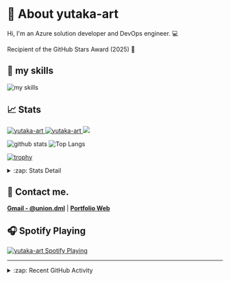 # 🐤 About yutaka-art
Hi, I'm an Azure solution developer and DevOps engineer. 💻

Recipient of the GitHub Stars Award (2025) 🌟

## 🌱 my skills
<img alt="my skills" src="https://skillicons.dev/icons?theme=light&perline=11&i=azure,cs,dotnet,visualstudio,vscode,windows,github,git,githubactions,docker,kubernetes" />

## 📈 Stats
<p align="left">
  <a href="https://github.com/yutaka-art/yutaka-art/">
    <img src="https://komarev.com/ghpvc/?username=yutaka-art" alt="yutaka-art" />
  </a>
  <a href="https://zenn.dev/yutakaosada/">
    <img src="https://badgen.org/img/zenn/yutakaosada/followers?style=flat" alt="yutaka-art" />
  </a>
  <a href="https://github.com/yutaka-art">
    <img height="20" src="https://img.shields.io/github/followers/yutaka-art?label=follow&logo=github&style=flat" />
  </a>
</p>

<p align="left"> 
  <img alt="github stats" height="150px" src="https://github-readme-stats-omega-two-85.vercel.app/api?username=yutaka-art&show_icons=true" />
  <img alt="Top Langs" height="150px" src="https://github-readme-stats-omega-two-85.vercel.app/api/top-langs/?username=yutaka-art&layout=compact&show_icons=true" />
</p>

[![trophy](https://github-profile-trophy-sable.vercel.app/?username=yutaka-art&column=8&title=-Reviews)](https://github-profile-trophy-sable.vercel.app/?username=yutaka-art&column=8&title=-Reviews)

<details>
  <summary>:zap: Stats Detail</summary>

[![](https://raw.githubusercontent.com/yutaka-art/yutaka-art/main/profile-summary-card-output/transparent/0-profile-details.svg)](https://github.com/vn7n24fzkq/github-profile-summary-cards)
[![](https://raw.githubusercontent.com/yutaka-art/yutaka-art/main/profile-summary-card-output/transparent/1-repos-per-language.svg)](https://github.com/vn7n24fzkq/github-profile-summary-cards) [![](https://raw.githubusercontent.com/yutaka-art/yutaka-art/main/profile-summary-card-output/transparent/2-most-commit-language.svg)](https://github.com/vn7n24fzkq/github-profile-summary-cards)
[![](https://raw.githubusercontent.com/yutaka-art/yutaka-art/main/profile-summary-card-output/transparent/3-stats.svg)](https://github.com/vn7n24fzkq/github-profile-summary-cards) [![](https://raw.githubusercontent.com/yutaka-art/yutaka-art/main/profile-summary-card-output/transparent/4-productive-time.svg)](https://github.com/vn7n24fzkq/github-profile-summary-cards)

</details>

## 📨 Contact me.
**[Gmail - @union.dml](mailto:union.dml@gmail.com)** | **[Portfolio Web](https://yutaka-art.github.io/yutaka-art/index-en.html)**

## 🎧 Spotify Playing

[<img src="https://novatorem-smoky-seven.vercel.app/api/spotify" alt="yutaka-art Spotify Playing" width="350" />](https://open.spotify.com/user/yutaka-art)

---

<details>
  <summary>:zap: Recent GitHub Activity</summary>

<!--START_SECTION:activity-->
1. 🔒 Closed issue [#10](https://github.com/yutaka-art/gh-migration-analyzer-custom/issues/10) in [yutaka-art/gh-migration-analyzer-custom](https://github.com/yutaka-art/gh-migration-analyzer-custom)
2. 🎉 Merged PR [#11](https://github.com/yutaka-art/gh-migration-analyzer-custom/pull/11) in [yutaka-art/gh-migration-analyzer-custom](https://github.com/yutaka-art/gh-migration-analyzer-custom)
3. 💪 Opened PR [#11](https://github.com/yutaka-art/gh-migration-analyzer-custom/pull/11) in [yutaka-art/gh-migration-analyzer-custom](https://github.com/yutaka-art/gh-migration-analyzer-custom)
4. ❗ Opened issue [#10](https://github.com/yutaka-art/gh-migration-analyzer-custom/issues/10) in [yutaka-art/gh-migration-analyzer-custom](https://github.com/yutaka-art/gh-migration-analyzer-custom)
<!--END_SECTION:activity-->

</details>
